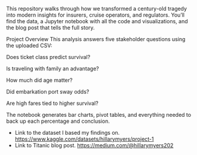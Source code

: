 This repository walks through how we transformed a century-old tragedy into modern insights for insurers, cruise operators, and regulators. You’ll find the data, a Jupyter notebook with all the code and visualizations, and the blog post that tells the full story.

Project Overview
This analysis answers five stakeholder questions using the uploaded CSV:

Does ticket class predict survival?

Is traveling with family an advantage?

How much did age matter?

Did embarkation port sway odds?

Are high fares tied to higher survival?

The notebook generates bar charts, pivot tables, and everything needed to back up each percentage and conclusion.

* Link to the dataset I based my findings on.
https://www.kaggle.com/datasets/hillarymyers/project-1
* Link to Titanic blog post.
https://medium.com/@hillarymyers202
